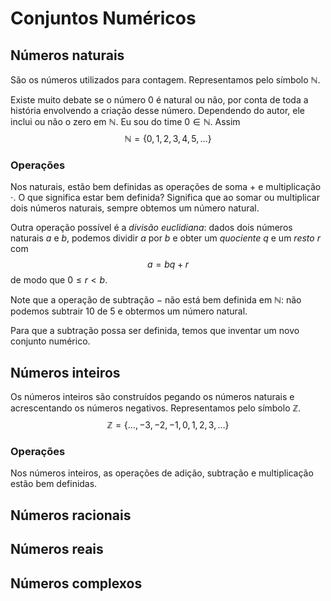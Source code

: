 # Conjuntos Numéricos

## Números naturais

São os números utilizados para contagem. Representamos pelo símbolo $\mathbb{N}$. 

Existe muito debate se o número $0$ é natural ou não, por conta de toda a história envolvendo a criação desse número. Dependendo do autor, ele inclui ou não o zero em $\mathbb{N}$.
Eu sou do time $0\in\mathbb{N}$. Assim
$$
\mathbb{N} = \{0,1,2,3,4,5,\ldots\}
$$

### Operações

Nos naturais, estão bem definidas as operações de soma $+$ e multiplicação $\cdot$. O que significa estar bem definida? Significa que ao somar ou multiplicar dois números naturais, sempre obtemos um número natural. 

Outra operação possível é a _divisão euclidiana_: dados dois números naturais $a$ e $b$, podemos dividir $a$ por $b$ e obter um _quociente_ $q$ e um _resto_ $r$ com 
$$
a = bq + r
$$
de modo que $0\le r < b$.

Note que a operação de subtração $-$ não está bem definida em $\mathbb{N}$: não podemos subtrair 10 de 5 e obtermos um número natural. 

Para que a subtração possa ser definida, temos que inventar um novo conjunto numérico.

## Números inteiros

Os números inteiros são construídos pegando os números naturais e acrescentando os números negativos. Representamos pelo símbolo $\mathbb{Z}$.
$$
\mathbb{Z} = \{ \ldots, -3,-2,-1,0,1,2,3,\ldots\}
$$
### Operações

Nos números inteiros, as operações de adição, subtração e multiplicação estão bem definidas. 

## Números racionais

## Números reais

## Números complexos